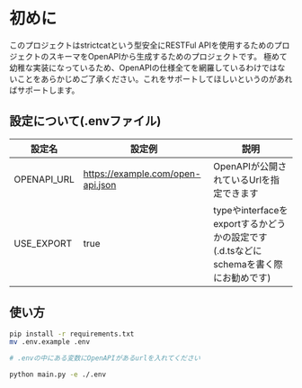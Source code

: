 # 初めに

このプロジェクトはstrictcatという型安全にRESTFul APIを使用するためのプロジェクトのスキーマをOpenAPIから生成するためのプロジェクトです。
極めて幼稚な実装になっているため、OpenAPIの仕様全てを網羅しているわけではないことをあらかじめご了承ください。これをサポートしてほしいというのがあればサポートします。

## 設定について(.envファイル)

|設定名|設定例|説明|
|---|---|---|
|OPENAPI_URL|https://example.com/open-api.json|OpenAPIが公開されているUrlを指定できます|
|USE_EXPORT|true|typeやinterfaceをexportするかどうかの設定です(.d.tsなどにschemaを書く際にお勧めです)|

## 使い方

```bash
pip install -r requirements.txt
mv .env.example .env

# .envの中にある変数にOpenAPIがあるurlを入れてください

python main.py -e ./.env
```
